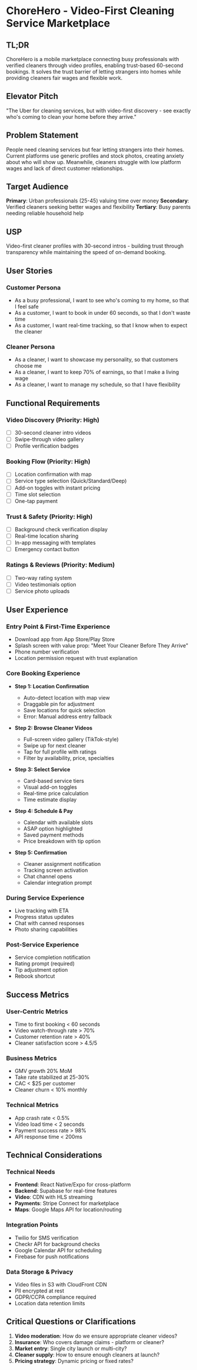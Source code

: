 # ChoreHero - Video-First Cleaning Service Marketplace

## TL;DR
ChoreHero is a mobile marketplace connecting busy professionals with verified cleaners through video profiles, enabling trust-based 60-second bookings. It solves the trust barrier of letting strangers into homes while providing cleaners fair wages and flexible work.

## Elevator Pitch
"The Uber for cleaning services, but with video-first discovery - see exactly who's coming to clean your home before they arrive."

## Problem Statement
People need cleaning services but fear letting strangers into their homes. Current platforms use generic profiles and stock photos, creating anxiety about who will show up. Meanwhile, cleaners struggle with low platform wages and lack of direct customer relationships.

## Target Audience
**Primary**: Urban professionals (25-45) valuing time over money
**Secondary**: Verified cleaners seeking better wages and flexibility
**Tertiary**: Busy parents needing reliable household help

## USP
Video-first cleaner profiles with 30-second intros - building trust through transparency while maintaining the speed of on-demand booking.

## User Stories

### Customer Persona
- As a busy professional, I want to see who's coming to my home, so that I feel safe
- As a customer, I want to book in under 60 seconds, so that I don't waste time
- As a customer, I want real-time tracking, so that I know when to expect the cleaner

### Cleaner Persona  
- As a cleaner, I want to showcase my personality, so that customers choose me
- As a cleaner, I want to keep 70% of earnings, so that I make a living wage
- As a cleaner, I want to manage my schedule, so that I have flexibility

## Functional Requirements

### Video Discovery (Priority: High)
- [ ] 30-second cleaner intro videos
- [ ] Swipe-through video gallery
- [ ] Profile verification badges

### Booking Flow (Priority: High)
- [ ] Location confirmation with map
- [ ] Service type selection (Quick/Standard/Deep)
- [ ] Add-on toggles with instant pricing
- [ ] Time slot selection
- [ ] One-tap payment

### Trust & Safety (Priority: High)
- [ ] Background check verification display
- [ ] Real-time location sharing
- [ ] In-app messaging with templates
- [ ] Emergency contact button

### Ratings & Reviews (Priority: Medium)
- [ ] Two-way rating system
- [ ] Video testimonials option
- [ ] Service photo uploads

## User Experience

### Entry Point & First-Time Experience
* Download app from App Store/Play Store
* Splash screen with value prop: "Meet Your Cleaner Before They Arrive"
* Phone number verification
* Location permission request with trust explanation

### Core Booking Experience
* **Step 1: Location Confirmation**
  - Auto-detect location with map view
  - Draggable pin for adjustment
  - Save locations for quick selection
  - Error: Manual address entry fallback

* **Step 2: Browse Cleaner Videos**
  - Full-screen video gallery (TikTok-style)
  - Swipe up for next cleaner
  - Tap for full profile with ratings
  - Filter by availability, price, specialties

* **Step 3: Select Service**
  - Card-based service tiers
  - Visual add-on toggles
  - Real-time price calculation
  - Time estimate display

* **Step 4: Schedule & Pay**
  - Calendar with available slots
  - ASAP option highlighted
  - Saved payment methods
  - Price breakdown with tip option

* **Step 5: Confirmation**
  - Cleaner assignment notification
  - Tracking screen activation
  - Chat channel opens
  - Calendar integration prompt

### During Service Experience
* Live tracking with ETA
* Progress status updates
* Chat with canned responses
* Photo sharing capabilities

### Post-Service Experience
* Service completion notification
* Rating prompt (required)
* Tip adjustment option
* Rebook shortcut

## Success Metrics

### User-Centric Metrics
- Time to first booking < 60 seconds
- Video watch-through rate > 70%
- Customer retention rate > 40%
- Cleaner satisfaction score > 4.5/5

### Business Metrics
- GMV growth 20% MoM
- Take rate stabilized at 25-30%
- CAC < $25 per customer
- Cleaner churn < 10% monthly

### Technical Metrics
- App crash rate < 0.5%
- Video load time < 2 seconds
- Payment success rate > 98%
- API response time < 200ms

## Technical Considerations

### Technical Needs
- **Frontend**: React Native/Expo for cross-platform
- **Backend**: Supabase for real-time features
- **Video**: CDN with HLS streaming
- **Payments**: Stripe Connect for marketplace
- **Maps**: Google Maps API for location/routing

### Integration Points
- Twilio for SMS verification
- Checkr API for background checks
- Google Calendar API for scheduling
- Firebase for push notifications

### Data Storage & Privacy
- Video files in S3 with CloudFront CDN
- PII encrypted at rest
- GDPR/CCPA compliance required
- Location data retention limits

## Critical Questions or Clarifications

1. **Video moderation**: How do we ensure appropriate cleaner videos?
2. **Insurance**: Who covers damage claims - platform or cleaner?
3. **Market entry**: Single city launch or multi-city?
4. **Cleaner supply**: How to ensure enough cleaners at launch?
5. **Pricing strategy**: Dynamic pricing or fixed rates? 